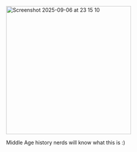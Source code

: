 <img width="338" height="348" alt="Screenshot 2025-09-06 at 23 15 10" src="https://github.com/user-attachments/assets/621dc871-b2f9-49c6-8789-270c5218131e" />


Middle Age history nerds will know what this is :)
